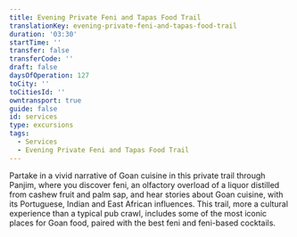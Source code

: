 ```yaml
---
title: Evening Private Feni and Tapas Food Trail
translationKey: evening-private-feni-and-tapas-food-trail
duration: '03:30'
startTime: ''
transfer: false
transferCode: ''
draft: false
daysOfOperation: 127
toCity: ''
toCitiesId: ''
owntransport: true
guide: false
id: services
type: excursions
tags:
  - Services
  - Evening Private Feni and Tapas Food Trail
---
```

Partake in a vivid narrative of Goan cuisine in this private trail through Panjim, where you discover feni, an  olfactory overload of a liquor distilled from cashew fruit and palm sap, and hear stories about Goan cuisine, with its Portuguese, Indian and East African influences. This trail, more a cultural experience than a typical pub crawl, includes some of the most iconic places for Goan food, paired with the best feni and feni-based cocktails.